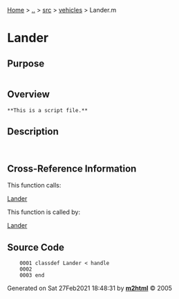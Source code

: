 [Home](../../../../index.md) \> [..](#) \> [src](../../../../documentation.md) \>
[vehicles](index.md) \> Lander.m



# Lander

## Purpose 

``` 
```

## Overview 

``` 
**This is a script file.**
```

## Description 

```
 

```

## Cross-Reference Information 

This function calls:

   [Lander](Lander.md)

This function is called by:

   [Lander](Lander.md)

## Source Code 

```
    0001 classdef Lander < handle
    0002     
    0003 end
```



Generated on Sat 27Feb2021 18:48:31 by
**[m2html](http://www.artefact.tk/software/matlab/m2html/ "Matlab Documentation in HTML")**
© 2005